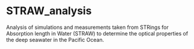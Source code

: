 # STRAW_analysis
Analysis of simulations and measurements taken from STRings for Absorption length in Water (STRAW) to determine the optical properties of the deep seawater in the Pacific Ocean. 
